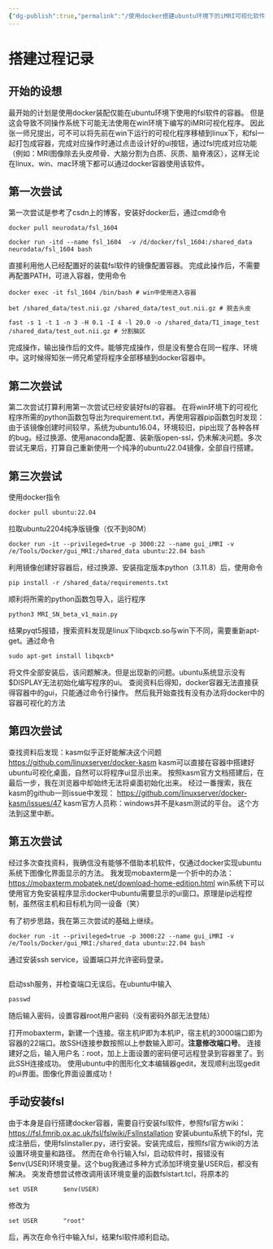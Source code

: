 ```yaml
---
{"dg-publish":true,"permalink":"/使用docker搭建ubuntu环境下的iMRI可视化软件/","noteIcon":"","created":"2024-05-04T17:53:29.531+08:00","updated":"2024-05-04T17:55:38.274+08:00"}
---
```



# 搭建过程记录
## 开始的设想
最开始的计划是使用docker装配仅能在ubuntu环境下使用的fsl软件的容器。
但是这会导致不同操作系统下可能无法使用在win环境下编写的iMRI可视化程序。
因此张一师兄提出，可不可以将先前在win下运行的可视化程序移植到linux下，和fsl一起打包成容器，完成对应操作时通过点击设计好的ui按钮，通过fsl完成对应功能（例如：MRI图像除去头皮颅骨、大脑分割为白质、灰质、脑脊液区），这样无论在linux、win、mac环境下都可以通过docker容器使用该软件。

## 第一次尝试
第一次尝试是参考了csdn上的博客，安装好docker后，通过cmd命令
```
docker pull neurodata/fsl_1604

docker run -itd --name fsl_1604  -v /d/docker/fsl_1604:/shared_data neurodata/fsl_1604 bash
```
直接利用他人已经配置好的装载fsl软件的镜像配置容器。
完成此操作后，不需要再配置PATH，可进入容器，使用命令
```
docker exec -it fsl_1604 /bin/bash # win中使用进入容器

bet /shared_data/test.nii.gz /shared_data/test_out.nii.gz # 脱去头皮

fast -s 1 -t 1 -n 3 -H 0.1 -I 4 -l 20.0 -o /shared_data/T1_image_test /shared_data/test_out.nii.gz # 分割脑区
```
完成操作，输出操作后的文件。能够完成操作，但是没有整合在同一程序、环境中。这时候得知张一师兄希望将程序全部移植到docker容器中。

## 第二次尝试
第二次尝试打算利用第一次尝试已经安装好fsl的容器。
在将win环境下的可视化程序所需的python函数包导出为requirement.txt，再使用容器pip函数包时发现：由于该镜像创建时间较早，系统为ubuntu16.04，环境较旧，pip出现了各种各样的bug。经过换源、使用anaconda配置、装新版open-ssl，仍未解决问题。多次尝试无果后，打算自己重新使用一个纯净的ubuntu22.04镜像，全部自行搭建。

## 第三次尝试
使用docker指令
```
docker pull ubuntu:22.04
```
拉取ubuntu2204纯净版镜像（仅不到80M）
```
docker run -it --privileged=true -p 3000:22 --name gui_iMRI -v /e/Tools/Docker/gui_MRI:/shared_data ubuntu:22.04 bash
```
利用镜像创建好容器后，经过换源、安装指定版本python（3.11.8）后，使用命令
```
pip install -r /shared_data/requirements.txt
```
顺利将所需的python函数包导入，运行程序
```
python3 MRI_SN_beta_v1_main.py
```
结果pyqt5报错，搜索资料发现是linux下libqxcb.so与win下不同，需要重新apt-get。通过命令
```
sudo apt-get install libqxcb*
```
将文件全部安装后，该问题解决。但是出现新的问题。ubuntu系统显示没有$DISPLAY无法初始化编写程序的ui。
查阅资料后得知，docker容器无法直接获得容器中的gui，只能通过命令行操作。
然后我开始查找有没有办法将docker中的容器可视化的方法

## 第四次尝试
查找资料后发现：kasm似乎正好能解决这个问题
https://github.com/linuxserver/docker-kasm
kasm可以直接在容器中搭建好ubuntu可视化桌面，自然可以将程序ui显示出来。
按照kasm官方文档搭建后，在最后一步，我在浏览器中却始终无法将桌面初始化出来。
经过一番搜索，我在kasm的github一则issue中发现：
https://github.com/linuxserver/docker-kasm/issues/47
kasm官方人员称：windows并不是kasm测试的平台。
这个方法到这里中断。

## 第五次尝试
经过多次查找资料，我确信没有能够不借助本机软件，仅通过docker实现ubuntu系统下图像化界面显示的方法。
我发现mobaxterm是一个折中的办法：
https://mobaxterm.mobatek.net/download-home-edition.html
win系统下可以使用官方免安装程序显示docker中ubuntu需要显示的ui窗口。原理是ip远程控制，虽然宿主机和目标机为同一设备（笑）

有了初步思路，我在第三次尝试的基础上继续。
```
docker run -it --privileged=true -p 3000:22 --name gui_iMRI -v /e/Tools/Docker/gui_MRI:/shared_data ubuntu:22.04 bash
```
通过安装ssh service，设置端口并允许密码登录。
```

```
启动ssh服务，并检查端口无误后。在ubuntu中输入
```
passwd
```
随后输入密码，设置容器root用户密码（没有密码外部无法登陆）

打开mobaxterm，新建一个连接。宿主机IP即为本机IP，宿主机的3000端口即为容器的22端口。故SSH连接参数按照以上参数输入即可。**注意修改端口号**。
连接建好之后，输入用户名：root，加上上面设置的密码便可远程登录到容器里了。到此SSH连接成功。
使用ubuntu中的图形化文本编辑器gedit，发现顺利出现gedit的ui界面。图像化界面设置成功！

## 手动安装fsl
由于本身是自行搭建docker容器，需要自行安装fsl软件，参照fsl官方wiki：
https://fsl.fmrib.ox.ac.uk/fsl/fslwiki/FslInstallation
安装ubuntu系统下的fsl，完成注册后，使用fslinstaller.py，进行安装。安装完成后，按照fsl官方wiki的方法设置环境变量和路径。
然而在命令行输入fsl，启动软件时，报错没有$env(USER)环境变量。这个bug我通过多种方式添加环境变量USER后，都没有解决。
突发奇想尝试修改调用该环境变量的函数fslstart.tcl，将原本的
```
set USER       $env(USER)
```
修改为
```
set USER       "root"   
```
后，再次在命令行中输入fsl，结果fsl软件顺利启动。